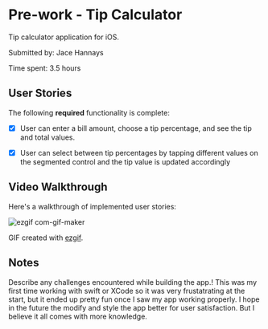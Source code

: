 # Pre-work - Tip Calculator

Tip calculator application for iOS.

Submitted by: Jace Hannays

Time spent: 3.5 hours

## User Stories

The following **required** functionality is complete:

* [X] User can enter a bill amount, choose a tip percentage, and see the tip and total values.
* [X] User can select between tip percentages by tapping different values on the segmented control and the tip value is updated accordingly



## Video Walkthrough

Here's a walkthrough of implemented user stories:

![ezgif com-gif-maker](https://user-images.githubusercontent.com/75055276/151304748-5c8e6811-f4dd-4df6-8f06-97399366eda8.gif)

GIF created with [ezgif](ezgif.com/video-to-gif).

## Notes

Describe any challenges encountered while building the app.!
This was my first time working with swift or XCode so it was very frustatrating at the start, but it ended up pretty fun once I saw my app working properly. I hope in the future the modify and style the app better for user satisfaction. But I believe it all comes with more knowledge.
